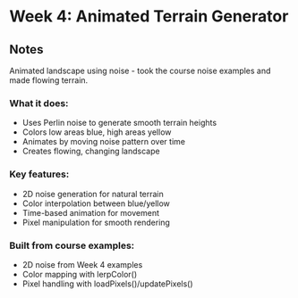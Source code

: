 # Week 4: Animated Terrain Generator

## Notes

Animated landscape using noise - took the course noise examples and made flowing terrain.

### What it does:
- Uses Perlin noise to generate smooth terrain heights
- Colors low areas blue, high areas yellow
- Animates by moving noise pattern over time
- Creates flowing, changing landscape

### Key features:
- 2D noise generation for natural terrain
- Color interpolation between blue/yellow
- Time-based animation for movement
- Pixel manipulation for smooth rendering

### Built from course examples:
- 2D noise from Week 4 examples
- Color mapping with lerpColor()
- Pixel handling with loadPixels()/updatePixels() 
